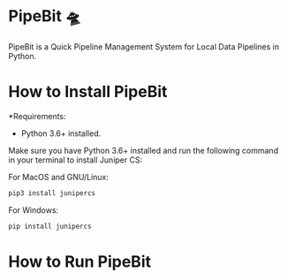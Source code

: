 # PipeBit 🛸

PipeBit is a Quick Pipeline Management System for Local Data Pipelines in Python.

How to Install PipeBit
==========

*Requirements: 
- Python 3.6+ installed.

Make sure you have Python 3.6+ installed and run the following command in your terminal to install Juniper CS:

For MacOS and GNU/Linux:

```python
pip3 install junipercs
```

For Windows:

```python
pip install junipercs
```

How to Run PipeBit
==========


